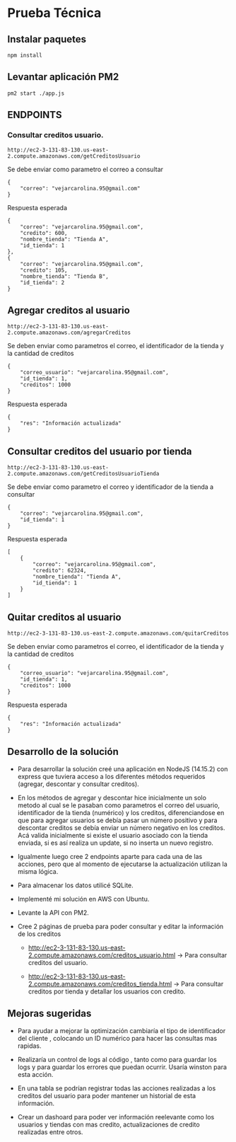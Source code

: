 # Prueba Técnica

## Instalar paquetes
```
npm install
```

## Levantar aplicación PM2
```
pm2 start ./app.js
```

## ENDPOINTS

### Consultar creditos usuario.

```
http://ec2-3-131-83-130.us-east-2.compute.amazonaws.com/getCreditosUsuario
```

Se debe enviar como parametro el correo a consultar 
```
{
    "correo": "vejarcarolina.95@gmail.com"
}
```

Respuesta esperada
```
{
    "correo": "vejarcarolina.95@gmail.com",
    "credito": 600,
    "nombre_tienda": "Tienda A",
    "id_tienda": 1
},
{
    "correo": "vejarcarolina.95@gmail.com",
    "credito": 105,
    "nombre_tienda": "Tienda B",
    "id_tienda": 2
}
```

## Agregar creditos al usuario
```
http://ec2-3-131-83-130.us-east-2.compute.amazonaws.com/agregarCreditos
```

Se deben enviar como parametros el correo, el identificador de la tienda y la cantidad de creditos
```
{
    "correo_usuario": "vejarcarolina.95@gmail.com",
    "id_tienda": 1,
    "creditos": 1000
}
```
Respuesta esperada
```
{
    "res": "Información actualizada"
}
```

## Consultar creditos del usuario por tienda
```
http://ec2-3-131-83-130.us-east-2.compute.amazonaws.com/getCreditosUsuarioTienda
```

Se debe enviar como parametro el correo y identificador de la tienda a consultar 
```
{
    "correo": "vejarcarolina.95@gmail.com", 
    "id_tienda": 1
}
```

Respuesta esperada 

```
[
    {
        "correo": "vejarcarolina.95@gmail.com",
        "credito": 62324,
        "nombre_tienda": "Tienda A",
        "id_tienda": 1
    }
]
```
## Quitar creditos al usuario
```
http://ec2-3-131-83-130.us-east-2.compute.amazonaws.com/quitarCreditos
```

Se deben enviar como parametros el correo, el identificador de la tienda y la cantidad de creditos
```
{
    "correo_usuario": "vejarcarolina.95@gmail.com",
    "id_tienda": 1,
    "creditos": 1000
}
```
Respuesta esperada
```
{
    "res": "Información actualizada"
}
```

## Desarrollo de la solución

* Para desarrollar la solución creé una aplicación en NodeJS (14.15.2) con express que tuviera acceso a los diferentes métodos requeridos (agregar, descontar y consultar creditos). 

* En los métodos de agregar y descontar hice inicialmente un solo metodo al cual se le pasaban como parametros el correo del usuario, identificador de la tienda (numérico) y los creditos, diferenciandose en que para agregar usuarios se debía pasar un número positivo y para descontar creditos se debía enviar un número negativo en los creditos. Acá valida inicialmente si existe el usuario asociado con la tienda enviada, si es así realiza un update, si no inserta un nuevo registro.

* Igualmente luego cree 2 endpoints aparte para cada una de las acciones, pero que al momento de ejecutarse la actualización utilizan la misma lógica.

* Para almacenar los datos utilicé SQLite.

* Implementé mi solución en AWS con Ubuntu.

* Levante la API con PM2.

* Cree 2 páginas de prueba para poder consultar y editar la información de los creditos

  +  http://ec2-3-131-83-130.us-east-2.compute.amazonaws.com/creditos_usuario.html -> Para consultar creditos del usuario.

  +  http://ec2-3-131-83-130.us-east-2.compute.amazonaws.com/creditos_tienda.html -> Para consultar creditos por tienda y detallar los usuarios con credito.


## Mejoras sugeridas 

* Para ayudar a mejorar la optimización cambiaría el tipo de identificador del cliente , colocando un ID numérico para hacer las consultas mas rapidas.

* Realizaría un control de logs al código , tanto como para guardar los logs y para guardar los errores que puedan ocurrir. Usaría winston para esta acción.

* En una tabla se podrían registrar todas las acciones realizadas a los creditos del usuario para poder mantener un historial de esta información.

* Crear un dashoard para poder ver información reelevante como los usuarios y tiendas con mas credito, actualizaciones de credito realizadas entre otros.
